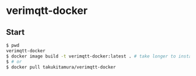 # verimqtt-docker

## Start
```sh
$ pwd
verimqtt-docker
$ docker image build -t verimqtt-docker:latest . # take longer to install
$ # or
$ docker pull takukitamura/verimqtt-docker
```
